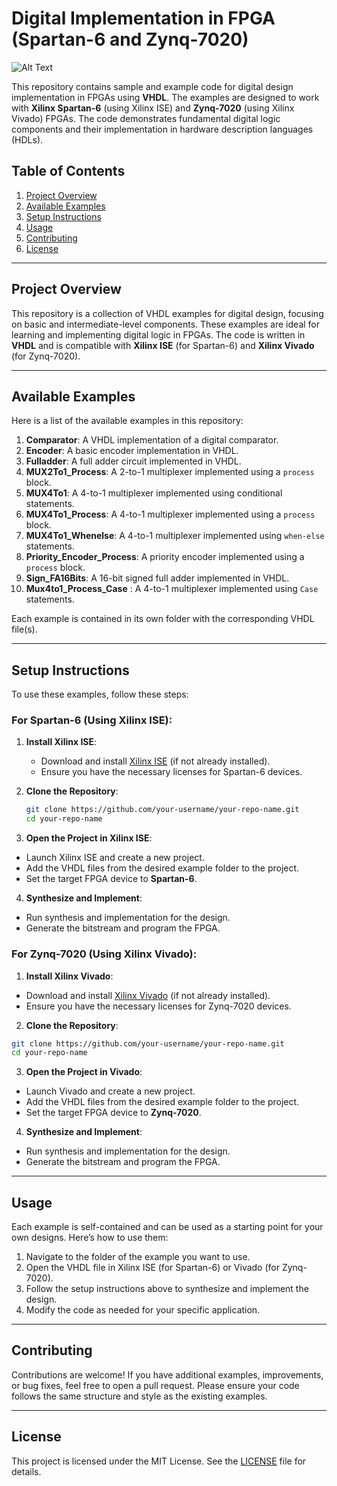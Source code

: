 # Digital Implementation in FPGA (Spartan-6 and Zynq-7020)

<img src="https://download.logo.wine/logo/Xilinx/Xilinx-Logo.wine.png" alt="Alt Text">


This repository contains sample and example code for digital design implementation in FPGAs using **VHDL**. The examples are designed to work with **Xilinx Spartan-6** (using Xilinx ISE) and **Zynq-7020** (using Xilinx Vivado) FPGAs. The code demonstrates fundamental digital logic components and their implementation in hardware description languages (HDLs).

## Table of Contents
1. [Project Overview](#project-overview)
2. [Available Examples](#available-examples)
3. [Setup Instructions](#setup-instructions)
4. [Usage](#usage)
5. [Contributing](#contributing)
6. [License](#license)

---

## Project Overview

This repository is a collection of VHDL examples for digital design, focusing on basic and intermediate-level components. These examples are ideal for learning and implementing digital logic in FPGAs. The code is written in **VHDL** and is compatible with **Xilinx ISE** (for Spartan-6) and **Xilinx Vivado** (for Zynq-7020).

---

## Available Examples

Here is a list of the available examples in this repository:

1. **Comparator**: A VHDL implementation of a digital comparator.
2. **Encoder**: A basic encoder implementation in VHDL.
3. **Fulladder**: A full adder circuit implemented in VHDL.
4. **MUX2To1_Process**: A 2-to-1 multiplexer implemented using a `process` block.
5. **MUX4To1**: A 4-to-1 multiplexer implemented using conditional statements.
6. **MUX4To1_Process**: A 4-to-1 multiplexer implemented using a `process` block.
7. **MUX4To1_Whenelse**: A 4-to-1 multiplexer implemented using `when-else` statements.
8. **Priority_Encoder_Process**: A priority encoder implemented using a `process` block.
9. **Sign_FA16Bits**: A 16-bit signed full adder implemented in VHDL.
10. **Mux4to1_Process_Case** : A 4-to-1 multiplexer implemented using `Case` statements.

Each example is contained in its own folder with the corresponding VHDL file(s).

---

## Setup Instructions

To use these examples, follow these steps:

### For Spartan-6 (Using Xilinx ISE):
1. **Install Xilinx ISE**:
   - Download and install [Xilinx ISE](https://www.xilinx.com/support/download/index.html/content/xilinx/en/downloadNav/design-tools.html) (if not already installed).
   - Ensure you have the necessary licenses for Spartan-6 devices.

2. **Clone the Repository**:
   ```bash
   git clone https://github.com/your-username/your-repo-name.git
   cd your-repo-name

3. **Open the Project in Xilinx ISE**:
- Launch Xilinx ISE and create a new project.
- Add the VHDL files from the desired example folder to the project.
- Set the target FPGA device to **Spartan-6**.

4. **Synthesize and Implement**:
- Run synthesis and implementation for the design.
- Generate the bitstream and program the FPGA.

### For Zynq-7020 (Using Xilinx Vivado):
1. **Install Xilinx Vivado**:
- Download and install [Xilinx Vivado](https://www.xilinx.com/support/download.html) (if not already installed).
- Ensure you have the necessary licenses for Zynq-7020 devices.

2. **Clone the Repository**:
```bash
git clone https://github.com/your-username/your-repo-name.git
cd your-repo-name
```

3. **Open the Project in Vivado**:
- Launch Vivado and create a new project.
- Add the VHDL files from the desired example folder to the project.
- Set the target FPGA device to **Zynq-7020**.

4. **Synthesize and Implement**:
- Run synthesis and implementation for the design.
- Generate the bitstream and program the FPGA.

---

## Usage

Each example is self-contained and can be used as a starting point for your own designs. Here’s how to use them:

1. Navigate to the folder of the example you want to use.
2. Open the VHDL file in Xilinx ISE (for Spartan-6) or Vivado (for Zynq-7020).
3. Follow the setup instructions above to synthesize and implement the design.
4. Modify the code as needed for your specific application.

---

## Contributing

Contributions are welcome! If you have additional examples, improvements, or bug fixes, feel free to open a pull request. Please ensure your code follows the same structure and style as the existing examples.

---

## License

This project is licensed under the MIT License. See the [LICENSE](LICENSE) file for details.
